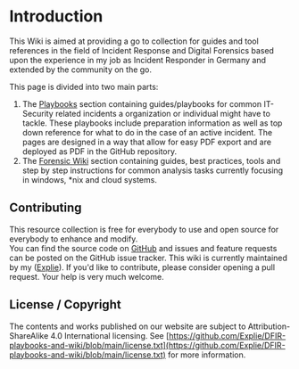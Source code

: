 # Introduction

This Wiki is aimed at providing a go to collection for guides and tool references in the field of Incident Response and Digital Forensics based upon the experience in my job as Incident Responder in Germany and extended by the community on the go.

This page is divided into two main parts:

1. The [Playbooks](playbooks/index.html) section containing guides/playbooks for common IT-Security related incidents a organization or individual might have to tackle. These playbooks include preparation information as well as top down reference for what to do in the case of an active incident. The pages are designed in a way that allow for easy PDF export and are deployed as PDF in the GitHub repository.
2. The [Forensic Wiki](wiki/general/index.html) section containing guides, best practices, tools and step by step instructions for common analysis tasks currently focusing in windows, *nix and cloud systems.

## Contributing

This resource collection is free for everybody to use and open source for everybody to enhance and modify.  
You can find the source code on [GitHub](https://github.com/Explie/DFIR-playbooks-and-wiki/) and issues and feature requests can be posted on the GitHub issue tracker. This wiki is currently maintained by my ([Explie](https://github.com/Explie)). If you'd like to contribute, please consider opening a pull request. Your help is very much welcome.

## License / Copyright

The contents and works published on our website are subject to Attribution-ShareAlike 4.0 International licensing. See [https://github.com/Explie/DFIR-playbooks-and-wiki/blob/main/license.txt](https://github.com/Explie/DFIR-playbooks-and-wiki/blob/main/license.txt) for more information.